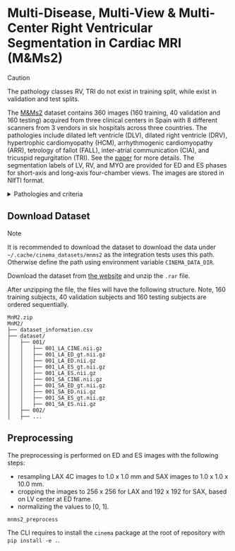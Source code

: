 # Multi-Disease, Multi-View & Multi-Center Right Ventricular Segmentation in Cardiac MRI (M&Ms2)

> [!CAUTION]
>
> The pathology classes RV, TRI do not exist in training split, while exist in validation and test splits.

The [M&Ms2](https://www.ub.edu/mnms-2/) dataset contains 360 images (160 training, 40 validation and 160 testing)
acquired from three clinical centers in Spain with 8 different scanners from 3 vendors in six hospitals across three
countries. The pathologies include dilated left ventricle (DLV), dilated right ventricle (DRV), hypertrophic
cardiomyopathy (HCM), arrhythmogenic cardiomyopathy (ARR), tetrology of fallot (FALL), inter-atrial communication (CIA),
and tricuspid regurgitation (TRI). See the [paper](https://ieeexplore.ieee.org/document/10103611) for more details. The
segmentation labels of LV, RV, and MYO are provided for ED and ES phases for short-axis and long-axis four-chamber
views. The images are stored in NIfTI format.

<details>
<summary>Pathologies and criteria</summary>

| Abbreviation | Name                          | Criteria                                                                                                                                                            |
| ------------ | ----------------------------- | ------------------------------------------------------------------------------------------------------------------------------------------------------------------- |
| DLV          | Dilated left ventricle        | LV EDV >214mL(>105mL/m2) for men and >179 mL(>96mL/m2) for women                                                                                                    |
| RV           | Dilated right ventricle       | RV EDV >250mL(>121mL/m2) for men and >201 mL(>112mL/m2) for women                                                                                                   |
| HCM          | Hypertrophic cardiomyopathy   | LV wall thickness >15mm                                                                                                                                             |
| ARR          | Arrhythmogenic cardiomyopathy | global RV dilatation and wall motion abnormalities with or without a decreased EF                                                                                   |
| FALL         | Tetrology of fallot           | a nonrestrictive ventricular septal defect, overriding aorta; right ventricle outflow tract obstruction and/or branch pulmonary artery stenosis; and RV hypertrophy |
| CIA          | Inter-atrial communication    | RV volume overload, identification of inferior sinus venous defect in the long-axis 4-chamber view                                                                  |
| TRI          | Tricuspid regurgitation       | one or more flow jets emanating from the tricuspid valve and projecting into the RV, often holosystolic and readily apparent on the long-axis 4-chamber view        |

</details>

## Download Dataset

> [!NOTE]
>
> It is recommended to download the dataset to download the data under `~/.cache/cinema_datasets/mnms2` as the
> integration tests uses this path. Otherwise define the path using environment variable `CINEMA_DATA_DIR`.

Download the dataset from [the website](https://www.ub.edu/mnms-2/) and unzip the `.rar` file.

After unzipping the file, the files will have the following structure. Note, 160 training subjects, 40 validation
subjects and 160 testing subjects are ordered sequentially.

```
MnM2.zip
MnM2/
├── dataset_information.csv
├── dataset/
│   ├── 001/
│   │   ├── 001_LA_CINE.nii.gz
│   │   ├── 001_LA_ED_gt.nii.gz
│   │   ├── 001_LA_ED.nii.gz
│   │   ├── 001_LA_ES_gt.nii.gz
│   │   ├── 001_LA_ES.nii.gz
│   │   ├── 001_SA_CINE.nii.gz
│   │   ├── 001_SA_ED_gt.nii.gz
│   │   ├── 001_SA_ED.nii.gz
│   │   ├── 001_SA_ES_gt.nii.gz
│   │   ├── 001_SA_ES.nii.gz
│   ├── 002/
│   ├── ...
```

## Preprocessing

The preprocessing is performed on ED and ES images with the following steps:

- resampling LAX 4C images to 1.0 x 1.0 mm and SAX images to 1.0 x 1.0 x 10.0 mm.
- cropping the images to 256 x 256 for LAX and 192 x 192 for SAX, based on LV center at ED frame.
- normalizing the values to [0, 1].

```bash
mnms2_preprocess
```

The CLI requires to install the `cinema` package at the root of repository with `pip install -e .`.
